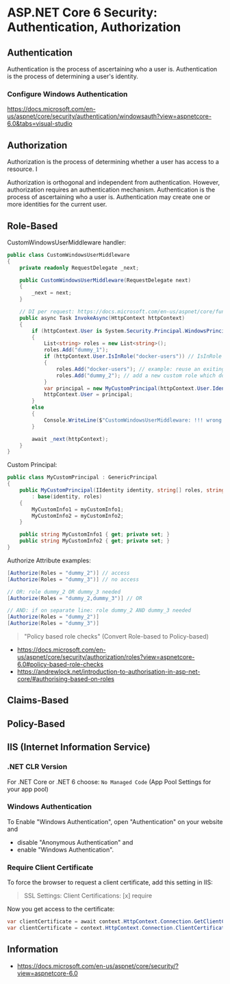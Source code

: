 # ASP.NET Core 6 Security: Authentication, Authorization

## Authentication

Authentication is the process of ascertaining who a user is.
Authentication is the process of determining a user's identity.

### Configure Windows Authentication

https://docs.microsoft.com/en-us/aspnet/core/security/authentication/windowsauth?view=aspnetcore-6.0&tabs=visual-studio

## Authorization

Authorization is the process of determining whether a user has access to a resource. I

Authorization is orthogonal and independent from authentication. However, authorization requires an authentication mechanism. Authentication is the process of ascertaining who a user is. Authentication may create one or more identities for the current user.

## Role-Based

CustomWindowsUserMiddleware handler:

```cs
public class CustomWindowsUserMiddleware
{
    private readonly RequestDelegate _next;

    public CustomWindowsUserMiddleware(RequestDelegate next)
    {
        _next = next;
    }

    // DI per request: https://docs.microsoft.com/en-us/aspnet/core/fundamentals/middleware/write?view=aspnetcore-6.0#per-request-middleware-dependencies
    public async Task InvokeAsync(HttpContext httpContext)
    {
        if (httpContext.User is System.Security.Principal.WindowsPrincipal && httpContext.User.Identity is System.Security.Principal.WindowsIdentity)
        {
            List<string> roles = new List<string>();
            roles.Add("dummy_1");
            if (httpContext.User.IsInRole("docker-users")) // IsInRole needs Windows Authentication in IIS/Kestrel/IIExpress
            {
                roles.Add("docker-users"); // example: reuse an exiting AD role
                roles.Add("dummy_2"); // add a new custom role which does not exist in AD -> check Authenticate attribute in HomeController
            }
            var principal = new MyCustomPrincipal(httpContext.User.Identity, roles.ToArray(), "my_custom_id", "test_name";
            httpContext.User = principal;
        }
        else
        {
            Console.WriteLine($"CustomWindowsUserMiddleware: !!! wrong type (no support for 'Windows Authentication'), ignoring for now !!!");
        }

        await _next(httpContext);
    }
}
```

Custom Principal:

```cs
public class MyCustomPrincipal : GenericPrincipal
{
    public MyCustomPrincipal(IIdentity identity, string[] roles, string myCustomInfo1, string myCustomInfo2)
        : base(identity, roles)
    {
        MyCustomInfo1 = myCustomInfo1;
        MyCustomInfo2 = myCustomInfo2;
    }

    public string MyCustomInfo1 { get; private set; }
    public string MyCustomInfo2 { get; private set; }
}
```

Authorize Attribute examples:

```cs
[Authorize(Roles = "dummy_2")] // access
[Authorize(Roles = "dummy_3")] // no access

// OR: role dummy_2 OR dummy_3 needed
[Authorize(Roles = "dummy_2,dummy_3")] // OR

// AND: if on separate line: role dummy_2 AND dummy_3 needed
[Authorize(Roles = "dummy_2")]
[Authorize(Roles = "dummy_3")]
```

>"Policy based role checks" (Convert Role-based to Policy-based)
- https://docs.microsoft.com/en-us/aspnet/core/security/authorization/roles?view=aspnetcore-6.0#policy-based-role-checks
- https://andrewlock.net/introduction-to-authorisation-in-asp-net-core/#authorising-based-on-roles

## Claims-Based

## Policy-Based

## IIS (Internet Information Service)

### .NET CLR Version

For .NET Core or .NET 6 choose: `No Managed Code` (App Pool Settings for your app pool)

### Windows Authentication

To Enable "Windows Authentication", open "Authentication" on your website and 
- disable "Anonymous Authentication" and 
- enable "Windows Authentication".

### Require Client Certificate

To force the browser to request a client certificate, add this setting in IIS:

> SSL Settings: Client Certifications: [x] require

Now you get access to the certificate:

```cs
var clientCertificate = await context.HttpContext.Connection.GetClientCertificateAsync(); // async
var clientCertificate = context.HttpContext.Connection.ClientCertificate; // sync
```

## Information

- https://docs.microsoft.com/en-us/aspnet/core/security/?view=aspnetcore-6.0
